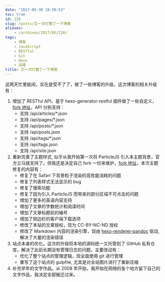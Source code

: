 ```yaml
---
date: "2017-05-30 18:50:53"
toc: true
id: 226
slug: /posts/又一次打整了一下博客
aliases:
    - /archives/2017/05/226/
tags:
    - 博客
    - JavaScript
    - RESTful
    - Git
    - Hexo
    - 运维
title: 又一次打整了一下博客
---
```


这两天忙里偷闲，实在是受不了了，做了一些博客的升级，这次博客的相关升级有：

1. 增加了 RESTful API。基于 hexo-generator-restful 插件做了一些自定义，[fork 地址](https://github.com/changkun/hexo-generator-restful)，API 分别支持：
    + 支持 /api/articles/*.json
    + 支持 /api/pages/*.json
    + 支持 /api/posts/*.json
    + 支持 /api/posts.json
    + 支持 /api/tags/*.json
    + 支持 /api/tags.json
    + 支持 /api/site.json
2. 重新完善了主题样式, 似乎从我开始第一次将 ParticleJS 引入本主题背景，官方立马就支持了。但我还是决定自己 fork 一份来维护，[fork 地址](https://github.com/changkun/hexo-theme-next)，本次主题修复的内容有：
    + 修复了在 Safari 下背景粒子渲染的高性能消耗的问题
    + 修复了列表样式无法显示的 bug
    + 修复了搜索功能
    + 修复了因为引入 ParticleJS 而带来的部分区域不可点击的问题
    + 增加了更多的英语内容支持
    + 增加了文章的字数统计和阅读时间
    + 增加了文章标题前的编号
    + 增加了侧边栏的客户端下载选项
    + 修改了本站的文章授权，现为 CC-BY-NC-ND 授权
    + 修改了 Markdown 内容的渲染引擎，现由 [hexo-renderer-pandoc](https://github.com/wzpan/hexo-renderer-pandoc) 驱动, 解决了大量的渲染错误
3. 站点本身的优化。这次的升级将本地的源码统一又托管到了 GitHub 私有仓库，解决了此前长期没有管理日志的问题。主要改动有：
    + 优化了整个站点的管理逻辑，现全面使用 git 进行管理
    + 重写了这个站点的 gulpfile, 尤其是对全站图片进行了重新压缩
4. 补充早年的文字作品。从 2008 年开始，我开始在网络的各个地方留下自己的文字作品，我决定全部搬迁过来。
